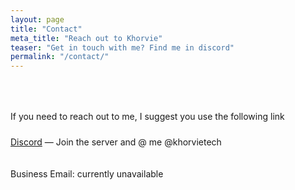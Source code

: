 ```yaml
---
layout: page
title: "Contact"
meta_title: "Reach out to Khorvie"
teaser: "Get in touch with me? Find me in discord"
permalink: "/contact/"
---
```


<div style="padding-top: 50px; padding-bottom: 10px;">
If you need to reach out to me, I suggest you use the following link 
</div>

[Discord](https://discord.gg/QueGKynWnE) — Join the server and @ me @khorvietech

<div style="padding-top: 20px; padding-bottom: 30px;">
Business Email: currently unavailable
</div>
